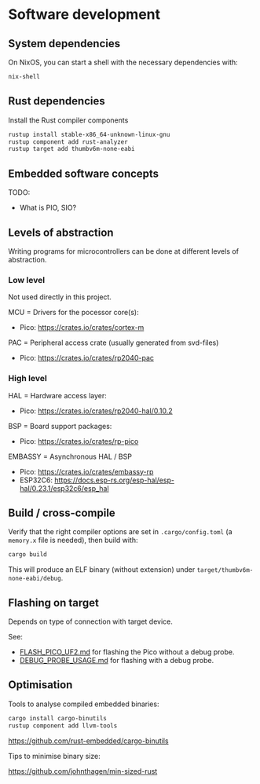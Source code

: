 # Software development


## System dependencies

On NixOS, you can start a shell with the necessary dependencies with:

```bash
nix-shell
```


## Rust dependencies

Install the Rust compiler components

```bash
rustup install stable-x86_64-unknown-linux-gnu
rustup component add rust-analyzer
rustup target add thumbv6m-none-eabi
```


## Embedded software concepts

TODO:

- What is PIO, SIO?


## Levels of abstraction

Writing programs for microcontrollers can be done at different levels of abstraction.

### Low level

Not used directly in this project.

MCU = Drivers for the pocessor core(s): 
- Pico: https://crates.io/crates/cortex-m

PAC = Peripheral access crate  (usually generated from svd-files)
- Pico: https://crates.io/crates/rp2040-pac

### High level

HAL = Hardware access layer: 
- Pico: https://crates.io/crates/rp2040-hal/0.10.2


BSP = Board support packages:
- Pico: https://crates.io/crates/rp-pico


EMBASSY = Asynchronous HAL / BSP
- Pico: https://crates.io/crates/embassy-rp
- ESP32C6: https://docs.esp-rs.org/esp-hal/esp-hal/0.23.1/esp32c6/esp_hal




## Build / cross-compile 

Verify that the right compiler options are set in `.cargo/config.toml` (a `memory.x` file is needed), then build with:

```bash
cargo build 
```

This will produce an ELF binary (without extension) under `target/thumbv6m-none-eabi/debug`.



## Flashing on target

Depends on type of connection with target device.

See:

- [FLASH_PICO_UF2.md](FLASH_PICO_UF2.md) for flashing the Pico without a debug probe.
- [DEBUG_PROBE_USAGE.md](DEBUG_PROBE_USAGE.md) for flashing with a debug probe.



## Optimisation


Tools to analyse compiled embedded binaries:

```bash
cargo install cargo-binutils
rustup component add llvm-tools
```

https://github.com/rust-embedded/cargo-binutils


Tips to minimise binary size:

https://github.com/johnthagen/min-sized-rust